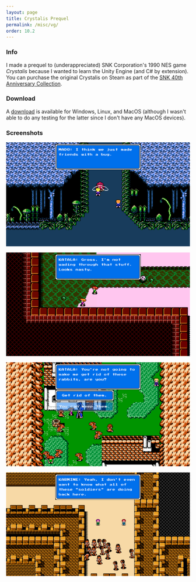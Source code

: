 ```yaml
---
layout: page
title: Crystalis Prequel
permalink: /misc/vg/
order: 10.2
---
```



### Info
I made a prequel to (underappreciated) SNK Corporation's 1990 NES game *Crystalis*  because I wanted to learn the Unity Engine (and C# by extension). You can purchase the original Crystalis on Steam as part of the [SNK 40th Anniversary Collection](https://store.steampowered.com/app/865940/SNK_40th_ANNIVERSARY_COLLECTION/).


### Download
A [download](https://mega.nz/folder/VS0mGBLY#FGsCtFkh9rsqWmkxzskFcg) is available for Windows, Linux, and MacOS (although I wasn't able to do any testing for the latter since I don't have any MacOS devices).


### Screenshots
![bugs are fun](bugs.png)

![sludge is not fun](sludge.png)

![bugs are also run](rabbits.png)

![this looks bad](soldiers.png)
